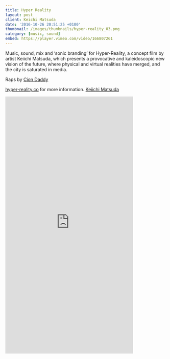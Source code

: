 ```yaml
---
title: Hyper Reality
layout: post
client: Keichi Matsuda
date: '2016-10-26 20:51:25 +0100'
thumbnail: /images/thumbnails/hyper-reality_03.png
category: [music, sound]
embed: https://player.vimeo.com/video/166807261
---
```


Music, sound, mix and ‘sonic branding’ for Hyper-Reality, a concept film by artist Keiichi Matsuda, which presents a provocative and kaleidoscopic new vision of the future, where physical and virtual realities have merged, and the city is saturated in media.

Raps by [Cion Daddy](https://soundcloud.com/ciondaddy)

[hyper-reality.co](hyper-reality.co) for more information.
[Keiichi Matsuda](http://km.cx/)

<div id="bc"><iframe style="border: 0; width: 400px; height: 803px;" src="https://bandcamp.com/EmbeddedPlayer/album=563114535/size=large/bgcol=ffffff/linkcol=333333/transparent=true/" seamless><a href="http://skillbard.bandcamp.com/album/hyper-reality-ost">Hyper Reality OST by Skillbard</a></iframe></div>
